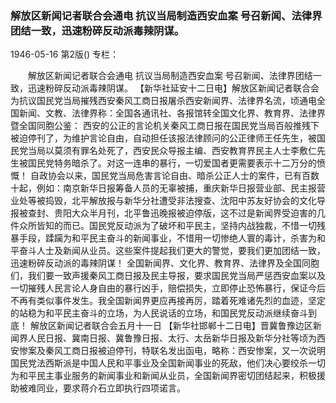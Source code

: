 ### 解放区新闻记者联合会通电  抗议当局制造西安血案  号召新闻、法律界团结一致，迅速粉碎反动派毒辣阴谋。

1946-05-16
第2版()
专栏：

　　解放区新闻记者联合会通电
    抗议当局制造西安血案
    号召新闻、法律界团结一致，迅速粉碎反动派毒辣阴谋。
    【新华社延安十二日电】解放区新闻记者联合会为抗议国民党当局摧残西安秦风工商日报屠杀西安新闻界、法律界名流，顷通电全国新闻、文教、法律界称：全国各通讯社、各报馆转全国文化界、教育界、法律界暨全国同胞公鉴：
    西安的公正的言论机关秦风工商日报在国民党当局百般推残下被迫停刊了，为维护言论自由，自动担任该报法律顾问的公正律师王任先生，被国民党当局以莫须有罪名处死了，西安民众导报主编、西安教育界民主人士李敷仁先生被国民党特务暗杀了。对这一连串的暴行，一切爱国者更需要表示十二万分的愤慨！
    自政协会以来，国民党当局危害言论自由、暗杀公正人士的案件，已有百数十起，例如：南京新华日报筹备人员的无辜被捕，重庆新华日报营业部、民主报营业处等被捣毁，北平解放报与新华分社遭受非法搜查、沈阳中苏友好协会的文化导报被查封、贵阳大众半月刊，北平鲁迅晚报被迫停版，这不过是新闻界受迫害的几件众所皆知的而已。国民党反动派为了破坏和平民主，坚持内战独裁，不惜一切残暴手段，蹂躏为和平民主奋斗的新闻事业，不惜用一切惨绝人寰的毒计，杀害为和平奋斗人士及新闻从业员。这些案件提起我们更大的警觉，要我们更加团结一致，迅速粉碎反动派的毒辣阴谋！
    全国新闻界、文化界、教育界、法律界及全国同胞们，我们要一致声援秦风工商日报及民主导报，要求国民党当局严惩西安血案以及一切摧残人民言论人身自由的暴行凶手，赔偿损失，立即停止恐怖暴行，保证今后不再有类似事件发生。我全国新闻界更应再接再厉，踏着死难诸先烈的血迹，坚定的站稳为和平民主奋斗的立场，为人民说话的立场，和国民党反动派继续奋斗到底！
                                解放区新闻记者联合会五月十一日
    【新华社邯郸十二日电】晋冀鲁豫边区新闻界人民日报、冀南日报、冀鲁豫日报、太行、太岳新华日报及新华分社等顷为西安惨案及秦风工商日报被迫停刊，特联名发出函电，略称：西安惨案，又一次说明国民党法西斯派是中国人民和平事业及全国新闻事业的死敌，他们决心要绞杀一切为和平民主事业服务的新闻事业和新闻从业员，全国新闻界密切团结起来，积极援助被难同业，要求蒋介石立即执行四项诺言。
